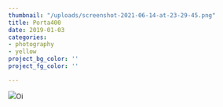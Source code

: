 ```yaml
---
thumbnail: "/uploads/screenshot-2021-06-14-at-23-29-45.png"
title: Porta400
date: 2019-01-03
categories:
- photography
- yellow
project_bg_color: ''
project_fg_color: ''

---
```

![](/uploads/markus-spiske-516263-unsplash.jpg)Oi